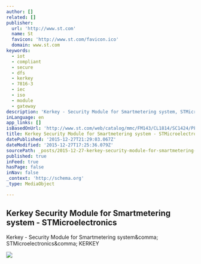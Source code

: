 ```yaml
---
author: []
related: []
publisher:
  url: 'http://www.st.com'
  name: St
  favicon: 'http://www.st.com/favicon.ico'
  domain: www.st.com
keywords:
  - iot
  - compliant
  - secure
  - dfs
  - kerkey
  - 7816-3
  - iec
  - iso
  - module
  - gateway
description: 'Kerkey - Security Module for Smartmetering system, STMicroelectronics, KERKEY'
inLanguage: en
app_links: []
isBasedOnUrl: 'http://www.st.com/web/catalog/mmc/FM143/CL1814/SC1424/PF259466'
title: Kerkey Security Module for Smartmetering system - STMicroelectronics
datePublished: '2015-12-27T21:29:03.067Z'
dateModified: '2015-12-27T17:25:36.079Z'
sourcePath: _posts/2015-12-27-kerkey-security-module-for-smartmetering-system-stmicroele.md
published: true
inFeed: true
hasPage: false
inNav: false
_context: 'http://schema.org'
_type: MediaObject

---
```

<article style=""><h1>Kerkey Security Module for Smartmetering system - STMicroelectronics</h1><p>Kerkey - Security Module for Smartmetering system&amp;comma; STMicroelectronics&amp;comma; KERKEY</p><img src="http://www.st.com/st-web-ui/static/active/en/images/logo.gif" /></article>